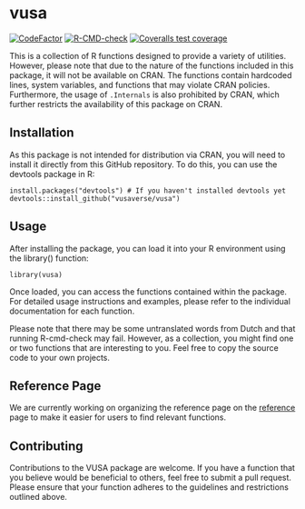 # vusa
  <!-- badges: start -->
  [![CodeFactor](https://www.codefactor.io/repository/github/vusaverse/vusa/badge)](https://www.codefactor.io/repository/github/vusaverse/vusa)
  [![R-CMD-check](https://github.com/vusaverse/vusa/actions/workflows/R-CMD-check.yaml/badge.svg)](https://github.com/vusaverse/vusa/actions/workflows/R-CMD-check.yaml)
  [![Coveralls test coverage](https://coveralls.io/repos/github/vusaverse/vusa/badge.svg)](https://coveralls.io/r/vusaverse/vusa?branch=main)
  <!-- badges: end -->

This is a collection of R functions designed to provide a variety of utilities. However, please note that due to the nature of the functions included in this package, it will not be available on CRAN. The functions contain hardcoded lines, system variables, and functions that may violate CRAN policies. Furthermore, the usage of `.Internals` is also prohibited by CRAN, which further restricts the availability of this package on CRAN.

## Installation

As this package is not intended for distribution via CRAN, you will need to install it directly from this GitHub repository. To do this, you can use the devtools package in R:

```
install.packages("devtools") # If you haven't installed devtools yet
devtools::install_github("vusaverse/vusa")
```

## Usage

After installing the package, you can load it into your R environment using the library() function:

```
library(vusa)
```

Once loaded, you can access the functions contained within the package. For detailed usage instructions and examples, please refer to the individual documentation for each function.

Please note that there may be some untranslated words from Dutch and that running R-cmd-check may fail. However, as a collection, you might find one or two functions that are interesting to you. Feel free to copy the source code to your own projects.

## Reference Page

We are currently working on organizing the reference page on the [reference](https://vusaverse.github.io/vusa/reference/index.html) page to make it easier for users to find relevant functions. 

## Contributing

Contributions to the VUSA package are welcome. If you have a function that you believe would be beneficial to others, feel free to submit a pull request. Please ensure that your function adheres to the guidelines and restrictions outlined above.
